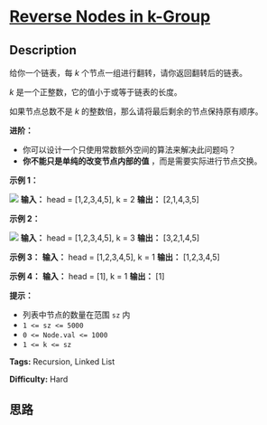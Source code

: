 # [Reverse Nodes in k-Group][title]

## Description

给你一个链表，每 _k_ 个节点一组进行翻转，请你返回翻转后的链表。

_k_ 是一个正整数，它的值小于或等于链表的长度。

如果节点总数不是 _k_ 的整数倍，那么请将最后剩余的节点保持原有顺序。

**进阶：**

  * 你可以设计一个只使用常数额外空间的算法来解决此问题吗？
  * **你不能只是单纯的改变节点内部的值** ，而是需要实际进行节点交换。

**示例 1：**

![](https://assets.leetcode.com/uploads/2020/10/03/reverse_ex1.jpg)
            **输入：** head = [1,2,3,4,5], k = 2    **输出：** [2,1,4,3,5]    

**示例 2：**

![](https://assets.leetcode.com/uploads/2020/10/03/reverse_ex2.jpg)
            **输入：** head = [1,2,3,4,5], k = 3    **输出：** [3,2,1,4,5]    

**示例 3：**
            **输入：** head = [1,2,3,4,5], k = 1    **输出：** [1,2,3,4,5]    

**示例 4：**
            **输入：** head = [1], k = 1    **输出：** [1]    

**提示：**

  * 列表中节点的数量在范围 `sz` 内
  * `1 <= sz <= 5000`
  * `0 <= Node.val <= 1000`
  * `1 <= k <= sz`


**Tags:** Recursion, Linked List

**Difficulty:** Hard

## 思路

[title]: https://leetcode-cn.com/problems/reverse-nodes-in-k-group
